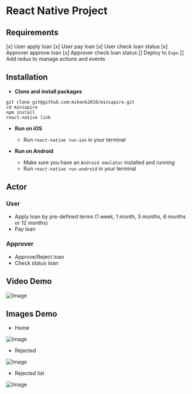# React Native Project

## Requirements
[x] User apply loan
[x] User pay loan
[x] User check loan status
[x] Approver approve loan
[x] Approver check loan status
[] Deploy to `Expo`
[] Add redux to manage actions and events

## Installation

*	**Clone and install packages**
```
git clone git@github.com:mikenk2010/miniapire.git
cd miniapire
npm install
react-native link
```

*	**Run on iOS**
	*	Run `react-native run-ios` in your terminal

*	**Run on Android**
	*	Make sure you have an `Android emulator` installed and running
	*	Run `react-native run-android` in your terminal

## Actor
### User
- Apply loan by pre-defined terms (1 week, 1 month, 3 months, 6 months or 12 months)
- Pay loan

### Approver
- Approve/Reject loan 
- Check status loan


## Video Demo
![Image](miniaspire.gif)

## Images Demo
- Home

![Image](https://i.imgur.com/ab7B5Er.png)

- Rejected

![Image](https://i.imgur.com/TJiXu4V.png)

- Rejected list

![Image](https://i.imgur.com/OzWB3vk.png)

